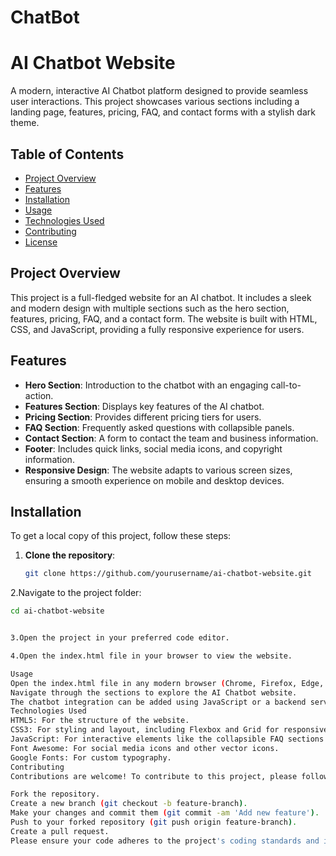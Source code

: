 # ChatBot

# AI Chatbot Website

A modern, interactive AI Chatbot platform designed to provide seamless user interactions. This project showcases various sections including a landing page, features, pricing, FAQ, and contact forms with a stylish dark theme.

## Table of Contents
- [Project Overview](#project-overview)
- [Features](#features)
- [Installation](#installation)
- [Usage](#usage)
- [Technologies Used](#technologies-used)
- [Contributing](#contributing)
- [License](#license)

## Project Overview
This project is a full-fledged website for an AI chatbot. It includes a sleek and modern design with multiple sections such as the hero section, features, pricing, FAQ, and a contact form. The website is built with HTML, CSS, and JavaScript, providing a fully responsive experience for users.

## Features
- **Hero Section**: Introduction to the chatbot with an engaging call-to-action.
- **Features Section**: Displays key features of the AI chatbot.
- **Pricing Section**: Provides different pricing tiers for users.
- **FAQ Section**: Frequently asked questions with collapsible panels.
- **Contact Section**: A form to contact the team and business information.
- **Footer**: Includes quick links, social media icons, and copyright information.
- **Responsive Design**: The website adapts to various screen sizes, ensuring a smooth experience on mobile and desktop devices.

## Installation

To get a local copy of this project, follow these steps:

1. **Clone the repository**:

   ```bash
   git clone https://github.com/yourusername/ai-chatbot-website.git


2.Navigate to the project folder:

 ```bash
cd ai-chatbot-website


3.Open the project in your preferred code editor.

4.Open the index.html file in your browser to view the website.

Usage
Open the index.html file in any modern browser (Chrome, Firefox, Edge, etc.).
Navigate through the sections to explore the AI Chatbot website.
The chatbot integration can be added using JavaScript or a backend server (for future enhancements).
Technologies Used
HTML5: For the structure of the website.
CSS3: For styling and layout, including Flexbox and Grid for responsive design.
JavaScript: For interactive elements like the collapsible FAQ sections and form validation.
Font Awesome: For social media icons and other vector icons.
Google Fonts: For custom typography.
Contributing
Contributions are welcome! To contribute to this project, please follow these steps:

Fork the repository.
Create a new branch (git checkout -b feature-branch).
Make your changes and commit them (git commit -am 'Add new feature').
Push to your forked repository (git push origin feature-branch).
Create a pull request.
Please ensure your code adheres to the project's coding standards and includes tests if necessary.
